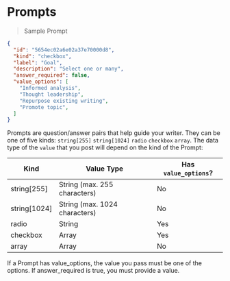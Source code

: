 # Prompts

> Sample Prompt

```json
{
  "id": "5654ec02a6e02a37e70000d8",
  "kind": "checkbox",
  "label": "Goal",
  "description": "Select one or many",
  "answer_required": false,
  "value_options": [
    "Informed analysis",
    "Thought leadership",
    "Repurpose existing writing",
    "Promote topic",
  ]
}
```

Prompts are question/answer pairs that help guide your writer. They can be one of five kinds: `string[255]` `string[1024]` `radio` `checkbox` `array`. The data type of the `value` that you post will depend on the kind of the Prompt:

| Kind         | Value Type                    | Has `value_options`? |
|--------------|-------------------------------|----------------------|
| string[255]  | String (max. 255 characters)  | No                   |
| string[1024] | String (max. 1024 characters) | No                   |
| radio        | String                        | Yes                  |
| checkbox     | Array                         | Yes                  |
| array        | Array                         | No                   |

<aside class="warning">If a Prompt has value_options, the value you pass must be one of the options. If answer_required is true, you must provide a value.</aside>
